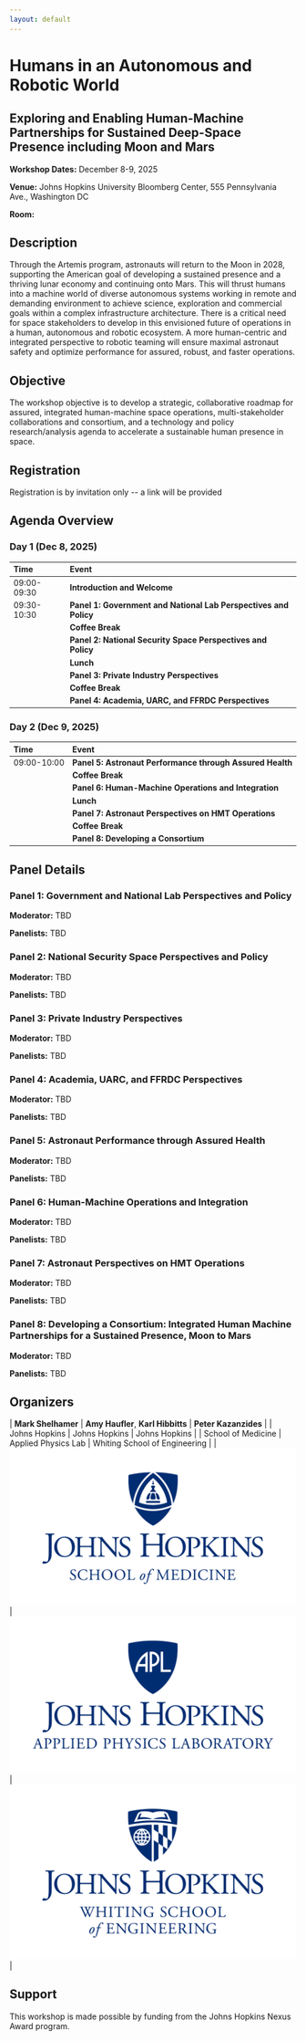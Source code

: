 ```yaml
---
layout: default
---
```


# Humans in an Autonomous and Robotic World

## Exploring and Enabling Human-Machine Partnerships for Sustained Deep-Space Presence including Moon and Mars

**Workshop Dates:**  December 8-9, 2025

**Venue:** Johns Hopkins University Bloomberg Center, 555 Pennsylvania Ave., Washington DC

**Room:** 

## Description

Through the Artemis program, astronauts will return to the Moon in 2028, supporting the American goal of
developing a sustained presence and a thriving lunar economy and continuing onto Mars.
This will thrust humans into a machine world of diverse autonomous systems working in remote and demanding
environment to achieve science, exploration and commercial goals within a complex infrastructure architecture.
There is a critical need for space stakeholders to develop in this envisioned future of operations in a human,
autonomous and robotic ecosystem. A more human-centric and integrated perspective to robotic teaming will
ensure maximal astronaut safety and optimize performance for assured, robust, and faster operations.

## Objective

The workshop objective is to develop a strategic, collaborative roadmap for assured, integrated
human-machine space operations, multi-stakeholder collaborations and consortium, and a technology and
policy research/analysis agenda to accelerate a sustainable human presence in space.

## Registration

Registration is by invitation only -- a link will be provided

## Agenda Overview

### Day 1 (Dec 8, 2025)

| Time        | Event                                                     |
|:------------|:----------------------------------------------------------|
| 09:00-09:30 | **Introduction and Welcome**                              |
| 09:30-10:30 | **Panel 1: Government and National Lab Perspectives and Policy**     |
|             | **Coffee Break**                                          |
|             | **Panel 2: National Security Space Perspectives and Policy**          |
|             | **Lunch**                                                 |
|             | **Panel 3: Private Industry Perspectives**                |
|             | **Coffee Break**                                          |
|             | **Panel 4: Academia, UARC, and FFRDC Perspectives**       |

### Day 2 (Dec 9, 2025)

| Time        | Event                                                     |
|:------------|:----------------------------------------------------------|
| 09:00-10:00 | **Panel 5: Astronaut Performance through Assured Health** |
|             | **Coffee Break**                                          |
|             | **Panel 6: Human-Machine Operations and Integration**     |
|             | **Lunch**                                                 |
|             | **Panel 7: Astronaut Perspectives on HMT Operations**     |
|             | **Coffee Break**                                          |
|             | **Panel 8: Developing a Consortium**                      |

## Panel Details

### Panel 1: Government and National Lab Perspectives and Policy

**Moderator:** TBD

**Panelists:** TBD

### Panel 2: National Security Space Perspectives and Policy

**Moderator:** TBD

**Panelists:** TBD

### Panel 3: Private Industry Perspectives

**Moderator:** TBD

**Panelists:** TBD

### Panel 4: Academia, UARC, and FFRDC Perspectives

**Moderator:** TBD

**Panelists:** TBD

### Panel 5: Astronaut Performance through Assured Health

**Moderator:** TBD

**Panelists:** TBD

### Panel 6: Human-Machine Operations and Integration

**Moderator:** TBD

**Panelists:** TBD

### Panel 7: Astronaut Perspectives on HMT Operations

**Moderator:** TBD

**Panelists:** TBD

### Panel 8: Developing a Consortium: Integrated Human Machine Partnerships for a Sustained Presence, Moon to Mars

**Moderator:** TBD

**Panelists:** TBD

## Organizers

| **Mark Shelhamer**  | **Amy Haufler**, **Karl Hibbitts**   | **Peter Kazanzides**  |
| Johns Hopkins       | Johns Hopkins                        | Johns Hopkins         |
| School of Medicine  | Applied Physics Lab                  | Whiting School of Engineering |
| ![](images/SOM.logos.rgb_vertical.blue.png) | ![](images/APL.logos_vertical.blue.png) | ![](images/WSE.logo.rgb_vertical.blue.png) |


## Support

This workshop is made possible by funding from the Johns Hopkins Nexus Award program.
